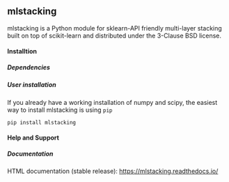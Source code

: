 ## mlstacking

mlstacking is a Python module for sklearn-API friendly multi-layer stacking built on top of scikit-learn and distributed under the 3-Clause BSD license.

#### Installtion

##### Dependencies

##### User installation

If you already have a working installation of numpy and scipy, the easiest way to install mlstacking is using `pip`

`pip install mlstacking`

#### Help and Support

##### Documentation

HTML documentation (stable release): https://mlstacking.readthedocs.io/